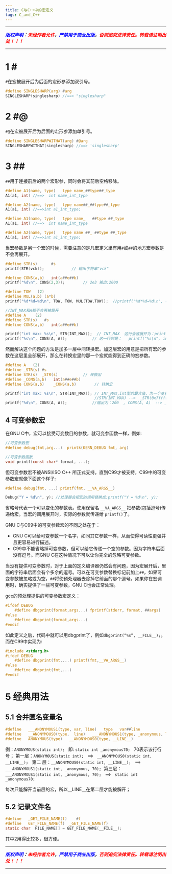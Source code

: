 ```yaml
---
title: C与C++中的宏定义
tags: C_and_C++
---
```


------

***<font color=blue>版权声明</font>：<font color=red>未经作者允许</font>，<font color=blue>严禁用于商业出版</font>，<font color=red>否则追究法律责任。转载请注明出处！！！</font>***

------

# 1 \#
`#`在宏被展开后为后面的宏形参添加双引号。
```c
#define SINGLESHARP(arg) #arg
SINGLESHARP(singlesharp) //==> "singlesharp"
```
# 2 \#@
`#@`在宏被展开后为后面的宏形参添加单引号。
```c
#define SINGLESHARPWITHAT(arg) #@arg
SINGLESHARPWITHAT(singlesharp) //==> 'singlesharp'
```
# 3 \##
`##`用于连接前后的两个宏形参，同时会将其前后空格移除。
```c
#define A1(name, type)   type name_##type##_type
A1(a1, int) //==>  int name_int_type

#define A2(name, type)   type name##_##type##_type
A1(a1, int) //==>int a1_int_type;

#define A1(name, type)   type name_   ##type ##_type 
A1(a1, int) //==>  int name_int_type

#define A2(name, type)   type name ##_ ##type ##_type
A1(a1, int) //==>int a1_int_type;
```
当宏参数是另一个宏的时候，需要注意的是凡宏定义里有用`#`或`##`的地方宏参数是不会再展开。

```c
#define STR(s)      #s  
printf(STR(vck));            // 输出字符串"vck" 

#define CONS(a,b)   int(a##e##b)
printf("%d\n", CONS(2,3));        // 2e3 输出:2000 

#define TOW   (2) 
#define MUL(a,b) (a*b)
printf("%d*%d=%d\n", TOW, TOW, MUL(TOW,TOW));  //printf("%d*%d=%d\n", (2), (2), ((2)*(2))); 

//INT_MAX和A都不会再被展开
#define A    (2)  
#define STR(s)   #s 
#define CONS(a,b)   int(a##e##b)

printf("int max: %s\n", STR(INT_MAX));  // INT_MAX  这行会被展开为：printf("int max: %s\n", "INT_MAX");
printf("%s\n", CONS(A, A));           // 这一行则是：   printf("%s\n", int(AeA));
```

然而解决这个问题的方法是加多一层中间转换宏。加这层宏的用意是把所有宏的参数在这层里全部展开，那么在转换宏里的那一个宏就能得到正确的宏参数。

```c
#define A   (2)  
#define _STR(s) #s   
#define STR(s)  _STR(s)           // 转换宏   
#define _CONS(a,b)   int(a##e##b)  
#define CONS(a,b)    _CONS(a,b)        // 转换宏 

printf("int max: %s\n", STR(INT_MAX)); // INT_MAX,int型的最大值，为一个变量。输出为: int max: 0x7fffffff
                                       //STR(INT_MAX) -->  _STR(0x7fffffff) 
printf("%d\n", CONS(A, A));           //输出为：200  , CONS(A, A)  --> _CONS((2), (2))  --> int((2)e(2)) 
```

## 4 可变参数宏
在GNU C中，宏可以接受可变数目的参数，就可变参函数一样，例如:
```c
//可变参数宏
#define debug(fmt,arg...)  printk(KERN_DEBUG fmt, arg)

//可变参数函数
void printf(const char* format, ...);
```
但可变参数宏不被ANSI/ISO C++ 所正式支持。直到C99才被支持，C99中的可变参数宏就像下面这个样子:
```c
#define debug(fmt, ...) printf(fmt, __VA_ARGS__)

Debug("Y = %d\n", y); //处理器会把宏的调用替换成:printf("Y = %d\n", y);
```
省略号代表一个可以变化的参数表。使用保留名 `__VA_ARGS__` 把参数(包括逗号)传递给宏。当宏的调用展开时，实际的参数就传递给 `printf()`了。

GNU C与C99中的可变参数宏的不同之处在于：
* GNU C可以给可变参数一个名字，如同其它参数一样，从而使得可读性更强并且更容易进行描述。
* C99中不能省略掉可变参数，但可以给它传递一个空的参数。因为字符串后面没有逗号。而GNU C在这种情况下可以让你完全的忽略可变参数。

当没有提供可变参数时，对于上面的定义编译器仍然会有问题，因为宏展开后，里面的字符串后面会有个多余的逗号。可以在可变参数替换标记前加上`##`，如果可变参数被忽略或为空，`##`将使预处理器去除掉它前面的那个逗号。如果你在宏调用时，确实提供了一些可变参数，GNU C也会正常处理。

gcc的预处理提供的可变参数宏定义：
```c
#ifdef DEBUG 
	#define dbgprint(format,args...) fprintf(stderr, format, ##args)
#else 
	#define dbgprint(format,args...) 
#endif
```
如此定义之后，代码中就可以用dbgprint了，例如`dbgprint(“%s”, __FILE__);`。而在C99中实现为:
```c
#include <stdarg.h>
#ifdef DEBUG
	#define dbgprint(fmt,...) printf(fmt,__VA_ARGS__)
#else
	#define dbgprint(fmt,...)
#endif
```

# 5 经典用法  
## 5.1 合并匿名变量名  
```c
#define   ___ANONYMOUS1(type, var, line)   type   var##line  
#define   __ANONYMOUS0(type,  line)   ___ANONYMOUS1(type, _anonymous, line)  
#define   ANONYMOUS(type)   __ANONYMOUS0(type, __LINE__)   
```
例：`ANONYMOUS(static int);`   即: `static int _anonymous70;`   70表示该行行号；
第一层：`ANONYMOUS(static int);`   ==>   `__ANONYMOUS0(static int, __LINE__);`  
第二 层：`__ANONYMOUS0(static int, __LINE__);`   ==>   `___ANONYMOUS1(static int, _anonymous, 70);` 
第三层：`___ANONYMOUS1(static int, _anonymous, 70);`   ==>   `static int   _anonymous70;`

每次只能解开当前层的宏，所以__LINE__在第二层才能被解开；


## 5.2 记录文件名   
```c
#define   _GET_FILE_NAME(f)    #f   
#define   GET_FILE_NAME(f)  _GET_FILE_NAME(f)   
static char  FILE_NAME[] = GET_FILE_NAME(__FILE__); 
```
其中2用得比较多，很方便。





------

***<font color=blue>版权声明</font>：<font color=red>未经作者允许</font>，<font color=blue>严禁用于商业出版</font>，<font color=red>否则追究法律责任。转载请注明出处！！！</font>***

------
